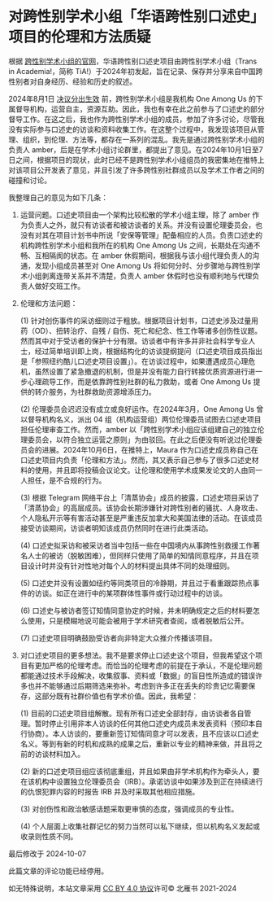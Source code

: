 # 对跨性别学术小组「华语跨性别口述史」项目的伦理和方法质疑

根据 [跨性别学术小组的官网](https://lib.transinacademia.org/docs/oral_history/)，华语跨性别口述史项目由跨性别学术小组（Trans in Academia!，简称 TiA!）于2024年初发起，旨在记录、保存并分享来自中国跨性别者对自身经历、经验和历史的叙述。

2024年8月1日 [决议分出生效](https://oneamongus.ca/zh-Hans/posts/board_resolution_2024_tsui_no_sora) 前，跨性别学术小组是我机构 One Among Us 的下属督导机构，运营自主，资源互助。因此，我也有幸在此之前参与了口述史的部分督导工作。在这之后，我也作为跨性别学术小组的成员，参加了许多讨论，尽管我没有实际参与口述史的访谈和资料收集工作。在这整个过程中，我发现该项目从管理、组织，到伦理、方法等，都存在一系列的混乱。我先是通过跨性别学术小组的负责人 amber，后是在学术小组讨论群里，都提出了意见。在2024年10月1日至7日之间，根据项目的现状，此时已经不是跨性别学术小组组员的我密集地在推特上对该项目公开发表了意见，并且引发了许多跨性别社群成员以及学术工作者之间的碰撞和讨论。

我整理自己的意见为如下几条：

1.  运营问题。口述史项目由一个架构比较松散的学术小组主理，除了 amber 作为负责人之外，就只有访谈者和被访谈者的关系。并没有设置伦理委员会，也没有对其在项目计划书中所说「安保等管理」配备相应的人员。负责口述史的机构跨性别学术小组和我所在的机构 One Among Us 之间，长期处在沟通不畅、互相隔阂的状态。在 amber 休假期间，根据我与该小组代理负责人的沟通，发现小组成员甚至对 One Among Us 将如何分时、分步骤地与跨性别学术小组剥离连带关系并不清楚，负责人 amber 休假时也没有顺利地与代理负责人做好交班工作。
    
2.  伦理和方法问题：
    
    (1) 针对创伤事件的采访细则过于粗放。根据项目计划书，口述史涉及过量用药（OD）、扭转治疗、自残 / 自伤、死亡和纪念、性工作等诸多创伤性议题。然而其中对于受访者的保护十分有限。访谈者中有许多并非社会科学专业人士，经过简单培训即上岗，根据结构化的访谈提纲提问（口述史项目成员指出是「参照纽约酷儿口述史项目设置」）。在访谈过程中，如果遭遇成员心理危机，虽然设置了紧急撤退的机制，但是并没有能力自行转接优质资源进行进一步心理疏导工作，而是依靠跨性别社群的私力救助，或者 One Among Us 提供的转介服务，为社群救助资源增添压力。
    
    (2) 伦理委员会迟迟没有成立或良好运作。在2024年3月，One Among Us 曾以督导机构名义，派出 04 组（机构运营组）两位伦理委员试图去口述史项目担任伦理审查工作。然而，amber 以「跨性别学术小组应该组建自己的独立伦理委员会，以符合独立运营之原则」为由驳回。在此之后便没有听说过伦理委员会的进展。2024年10月6日，在推特上，Maura 作为口述史成员称自己在口述史项目内负责「伦理和方法」。然而，其又表示自己参与了很多口述史材料的使用，并且即将投稿会议论文。让伦理和使用学术成果发论文的人由同一人担任，是不合规的行为。
    
    (3) 根据 Telegram 网络平台上「清蒸协会」成员的披露，口述史项目采访了「清蒸协会」的高层成员。该协会长期涉嫌针对跨性别者的骚扰、人身攻击、个人隐私开示等有害活动甚至是严重违反加拿大和美国法律的活动。在该成员接受访谈期间，访谈者明知该成员仍然同时在进行此类活动。
    
    (4) 口述史拟采访和被采访者当中包括一些在中国境内从事跨性别救援工作著名人士的被访（脱敏困难），但同样只使用了简单的知情同意程序，并且在项目设计时并没有针对性地对每个人的材料提出具体不同的处理细则。
    
    (5) 口述史并没有设置如纽约等同类项目的冷静期，并且过于看重跟踪热点事件的访谈。如正在进行中的某项群体性事件或行动过程中的访谈。
    
    (6) 口述史与被访者签订知情同意协定的时候，并未明确规定之后的材料要怎么使用，只是模糊地说可能会被用于学术研究者查阅，或者脱敏后公开。
    
    (7) 口述史项目明确鼓励受访者向非特定大众推介传播该项目。
    
3.  对口述史项目的更多想法。我不是要求停止口述史这个项目，但我希望这个项目有更加严格的伦理考虑。而恰当的伦理考虑的前提在于承认，不是伦理问题都能通过技术手段解决，收集叙事、资料或「数据」的盲目性所造成的错误许多也并不能够通过后期筛选来弥补。考虑到许多正在丢失的珍贵记忆需要保存，这部分既有社群价值也有学术价值。因此，我希望：
    
    (1) 目前的口述史项目组解散。现有所有口述史全部封存，由访谈者各自管理。暂时停止引用非本人访谈的任何其他口述史内成员未发表资料（预印本自行协商）。本人访谈的，要重新签订知情同意才可以发表，且不应该以口述史名义。等到有新的时机和成熟的成果之后，重新以专业的精神来做，并且将之前的访谈材料加入。
    
    (2) 新的口述史项目组应该彻底重组，并且如果由非学术机构作为牵头人，要在该机构中设置独立伦理委员会（IRB）。承诺访谈中如果涉及到正在持续进行的仇恨犯罪内容的时报告 IRB 并及时采取其他相应措施。
    
    (3) 对创伤性和政治敏感话题采取更审慎的态度，强调成员的专业性。
    
    (4) 个人层面上收集社群记忆的努力当然可以私下继续，但以机构名义发起或收录则性质不同。

最后修改于 2024-10-07

此篇文章的评论功能已经停用。

如无特殊说明，本站文章采用 [CC BY 4.0 协议](http://creativecommons.org/licenses/by/4.0/)许可© 北雁书 2021-2024
<!-- tcd_original_link https://sauri.ca/posts/thought-on-trans-oral-histories/ -->
